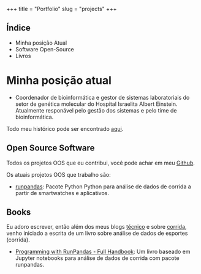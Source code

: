+++
title = "Portfolio"
slug = "projects"
+++


## Índice

* Minha posição Atual
* Software Open-Source
* Livros

# Minha posição atual

- Coordenador de bioinformática e gestor de sistemas laboratoriais do setor de genética molecular do Hospital Israelita Albert Einstein. Atualmente responável pelo gestão dos sistemas e pelo time de bioinformática.

Todo meu histórico pode ser encontrado [aqui](https://www.linkedin.com/in/marcelcaraciolo/).

## Open Source Software

Todos os projetos OOS que eu contribui, você pode achar em meu [Github](https://github.com/marcelcaraciolo).

Os atuais projetos OOS que trabalho são:

 - [runpandas](https://github.com/corriporai/runpandas): Pacote Python Python para análise de dados de corrida a partir de smartwatches e aplicativos.

## Books

Eu adoro escrever, então além dos meus blogs [técnico](https://medium.com/genomics-healthcare-systems) e sobre [corrida](https://www.corriporai.com.br/), venho iniciado a escrita de um livro sobre análise de dados de esportes (corrida).

 - [Programming with RunPandas - Full Handbook](https://github.com/corriporai/runpandasbook): Um livro baseado em Jupyter notebooks para análise de dados de corrida com pacote runpandas.